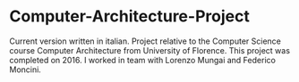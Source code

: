 # Computer-Architecture-Project
Current version written in italian. 
Project relative to the Computer Science course Computer Architecture from University of Florence.
This project was completed on 2016.
I worked in team with Lorenzo Mungai and Federico Moncini.
